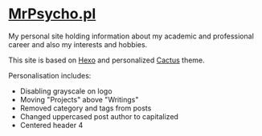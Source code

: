 # [MrPsycho.pl](https://new.mrpsycho.pl)
My personal site holding information about my academic and professional career and also my interests and hobbies.

This site is based on [Hexo](https://hexo.io/) and personalized [Cactus](https://github.com/probberechts/hexo-theme-cactus) theme.

Personalisation includes:
+ Disabling grayscale on logo
+ Moving "Projects" above "Writings"
+ Removed category and tags from posts
+ Changed uppercased post author to capitalized
+ Centered header 4
